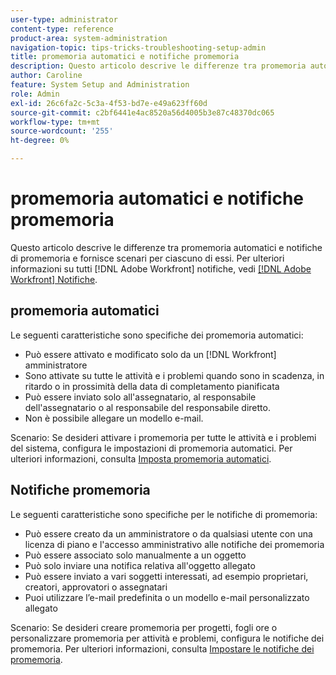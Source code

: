 ```yaml
---
user-type: administrator
content-type: reference
product-area: system-administration
navigation-topic: tips-tricks-troubleshooting-setup-admin
title: promemoria automatici e notifiche promemoria
description: Questo articolo descrive le differenze tra promemoria automatici e notifiche di promemoria e fornisce scenari per ciascuno di essi. Per ulteriori informazioni su tutti [!DNL Adobe Workfront] notifiche, vedi Adobe [!DNL Workfront] notifiche.
author: Caroline
feature: System Setup and Administration
role: Admin
exl-id: 26c6fa2c-5c3a-4f53-bd7e-e49a623ff60d
source-git-commit: c2bf6441e4ac8520a56d4005b3e87c48370dc065
workflow-type: tm+mt
source-wordcount: '255'
ht-degree: 0%

---
```


# promemoria automatici e notifiche promemoria

Questo articolo descrive le differenze tra promemoria automatici e notifiche di promemoria e fornisce scenari per ciascuno di essi. Per ulteriori informazioni su tutti [!DNL Adobe Workfront] notifiche, vedi [[!DNL Adobe Workfront] Notifiche](../../workfront-basics/using-notifications/wf-notifications.md).

## promemoria automatici

Le seguenti caratteristiche sono specifiche dei promemoria automatici:

* Può essere attivato e modificato solo da un [!DNL Workfront] amministratore
* Sono attivate su tutte le attività e i problemi quando sono in scadenza, in ritardo o in prossimità della data di completamento pianificata
* Può essere inviato solo all&#39;assegnatario, al responsabile dell&#39;assegnatario o al responsabile del responsabile diretto.
* Non è possibile allegare un modello e-mail.

Scenario: Se desideri attivare i promemoria per tutte le attività e i problemi del sistema, configura le impostazioni di promemoria automatici. Per ulteriori informazioni, consulta [Imposta promemoria automatici](../../administration-and-setup/manage-workfront/emails/setting-up-automatic-reminders.md).

## Notifiche promemoria

Le seguenti caratteristiche sono specifiche per le notifiche di promemoria:

* Può essere creato da un amministratore o da qualsiasi utente con una licenza di piano e l&#39;accesso amministrativo alle notifiche dei promemoria
* Può essere associato solo manualmente a un oggetto
* Può solo inviare una notifica relativa all&#39;oggetto allegato
* Può essere inviato a vari soggetti interessati, ad esempio proprietari, creatori, approvatori o assegnatari
* Puoi utilizzare l’e-mail predefinita o un modello e-mail personalizzato allegato

Scenario: Se desideri creare promemoria per progetti, fogli ore o personalizzare promemoria per attività e problemi, configura le notifiche dei promemoria. Per ulteriori informazioni, consulta [Impostare le notifiche dei promemoria](../../administration-and-setup/manage-workfront/emails/set-up-reminder-notifications.md).

